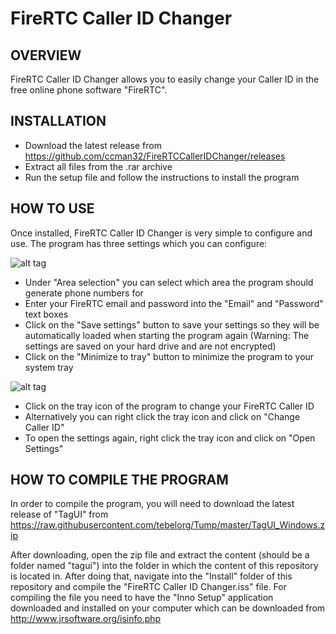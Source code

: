 FireRTC Caller ID Changer
=================================

OVERVIEW
-----
FireRTC Caller ID Changer allows you to easily change your Caller ID in the free online phone software "FireRTC".

INSTALLATION
-----
- Download the latest release from https://github.com/ccman32/FireRTCCallerIDChanger/releases
- Extract all files from the .rar archive
- Run the setup file and follow the instructions to install the program

HOW TO USE
-----
Once installed, FireRTC Caller ID Changer is very simple to configure and use.
The program has three settings which you can configure:

![alt tag](https://i.imgur.com/9V8Sd1a.png)

- Under "Area selection" you can select which area the program should generate phone numbers for
- Enter your FireRTC email and password into the "Email" and "Password" text boxes
- Click on the "Save settings" button to save your settings so they will be automatically loaded when starting the program again (Warning: The settings are saved on your hard drive and are not encrypted)
- Click on the "Minimize to tray" button to minimize the program to your system tray

![alt tag](https://i.imgur.com/JCFT5yf.png)

- Click on the tray icon of the program to change your FireRTC Caller ID
- Alternatively you can right click the tray icon and click on "Change Caller ID"
- To open the settings again, right click the tray icon and click on "Open Settings"

HOW TO COMPILE THE PROGRAM
-----

In order to compile the program, you will need to download the latest release of "TagUI" from https://raw.githubusercontent.com/tebelorg/Tump/master/TagUI_Windows.zip

After downloading, open the zip file and extract the content (should be a folder named "tagui") into the folder in which the content of this repository is located in.
After doing that, navigate into the "Install" folder of this repository and compile the "FireRTC Caller ID Changer.iss" file.
For compiling the file you need to have the "Inno Setup" application downloaded and installed on your computer which can be downloaded from http://www.jrsoftware.org/isinfo.php
